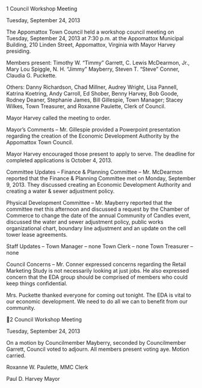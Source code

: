 1  Council Workshop Meeting

Tuesday, September 24, 2013

The Appomattox Town Council held a workshop council meeting on Tuesday, September 24,
2013 at 7:30 p.m. at the Appomattox Municipal Building, 210 Linden Street, Appomattox,
Virginia with Mayor Harvey presiding.

Members present:  Timothy W. “Timmy” Garrett, C. Lewis McDearmon, Jr., Mary Lou Spiggle,
N. H. “Jimmy” Mayberry, Steven T. “Steve” Conner, Claudia G. Puckette.

Others:  Danny Richardson, Chad Millner, Audrey Wright, Lisa Pannell, Katrina Koetring, Andy
Carroll, Ed Shober, Benny Harvey, Bob Goode, Rodney Deaner, Stephanie James, Bill Gillespie,
Town Manager; Stacey Wilkes, Town Treasurer, and Roxanne Paulette, Clerk of Council.

Mayor Harvey called the meeting to order.

Mayor’s Comments –
Mr. Gillespie provided a Powerpoint presentation regarding the creation of the Economic
Development Authority by the Appomattox Town Council.

Mayor Harvey encouraged those present to apply to serve.  The deadline for completed
applications is October 4, 2013.

Committee Updates –
Finance & Planning Committee – Mr. McDearmon reported that the Finance & Planning
Committee met on Monday, September 9, 2013.  They discussed creating an Economic
Development Authority and creating a water & sewer adjustment policy.

Physical Development Committee – Mr. Mayberry reported that the committee met this
afternoon and discussed a request by the Chamber of Commerce to change the date of the annual
Community of Candles event, discussed the water and sewer adjustment policy, public works
organizational chart, boundary line adjustment and an update on the cell tower lease agreements.

Staff Updates –
Town Manager – none
Town Clerk – none
Town Treasurer – none

Council Concerns –
Mr. Conner expressed concerns regarding the Retail Marketing Study is not necessarily looking
at just jobs.  He also expressed concern that the EDA group should be comprised of members
who could keep things confidential.

Mrs. Puckette thanked everyone for coming out tonight.  The EDA is vital to our economic
development.  We need to do all we can to benefit from our community.

2  Council Workshop Meeting

Tuesday, September 24, 2013

On a motion by Councilmember Mayberry, seconded by Councilmember Garrett, Council voted
to adjourn.  All members present voting aye.  Motion carried.

Roxanne W. Paulette, MMC
Clerk

Paul D. Harvey
Mayor

